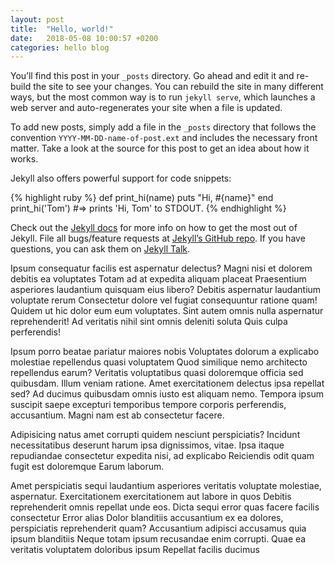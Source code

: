 ```yaml
---
layout: post
title:  "Hello, world!"
date:   2018-05-08 10:00:57 +0200
categories: hello blog
---
```

You’ll find this post in your `_posts` directory. Go ahead and edit it and re-build the site to see your changes. You can rebuild the site in many different ways, but the most common way is to run `jekyll serve`, which launches a web server and auto-regenerates your site when a file is updated.

To add new posts, simply add a file in the `_posts` directory that follows the convention `YYYY-MM-DD-name-of-post.ext` and includes the necessary front matter. Take a look at the source for this post to get an idea about how it works.

Jekyll also offers powerful support for code snippets:

{% highlight ruby %}
def print_hi(name)
  puts "Hi, #{name}"
end
print_hi('Tom')
#=> prints 'Hi, Tom' to STDOUT.
{% endhighlight %}

Check out the [Jekyll docs][jekyll-docs] for more info on how to get the most out of Jekyll. File all bugs/feature requests at [Jekyll’s GitHub repo][jekyll-gh]. If you have questions, you can ask them on [Jekyll Talk][jekyll-talk].

Ipsum consequatur facilis est aspernatur delectus? Magni nisi et dolorem
debitis ea voluptates Totam ad at expedita aliquam placeat Praesentium
asperiores laudantium quisquam eius libero? Debitis aspernatur laudantium
voluptate rerum Consectetur dolore vel fugiat consequuntur ratione quam! Quidem
ut hic dolor eum eum voluptates. Sint autem omnis nulla aspernatur
reprehenderit! Ad veritatis nihil sint omnis deleniti soluta Quis culpa
perferendis!

Ipsum porro beatae pariatur maiores nobis Voluptates dolorum a explicabo
molestiae repellendus quasi voluptatem Quod similique nemo architecto
repellendus earum? Veritatis voluptatibus quasi doloremque officia sed
quibusdam. Illum veniam ratione.  Amet exercitationem delectus ipsa repellat
sed? Ad ducimus quibusdam omnis iusto est aliquam nemo. Tempora ipsum suscipit
saepe excepturi temporibus tempore corporis perferendis, accusantium. Magni nam
est ab consectetur facere.

Adipisicing natus amet corrupti quidem nesciunt perspiciatis? Incidunt
necessitatibus deserunt harum ipsa dignissimos, vitae. Ipsa itaque repudiandae
consectetur expedita nisi, ad explicabo Reiciendis odit quam fugit est
doloremque Earum laborum.

Amet perspiciatis sequi laudantium asperiores veritatis voluptate molestiae,
aspernatur. Exercitationem exercitationem aut labore in quos Debitis
reprehenderit omnis repellat unde eos. Dicta sequi error quas facere facilis
consectetur Error alias Dolor blanditiis accusantium ex ea dolores,
perspiciatis reprehenderit quam? Accusantium adipisci accusamus quia ipsum
blanditiis Neque totam ipsum recusandae enim corrupti. Quae ea veritatis
voluptatem doloribus ipsum Repellat facilis ducimus



[jekyll-docs]: https://jekyllrb.com/docs/home
[jekyll-gh]:   https://github.com/jekyll/jekyll
[jekyll-talk]: https://talk.jekyllrb.com/
